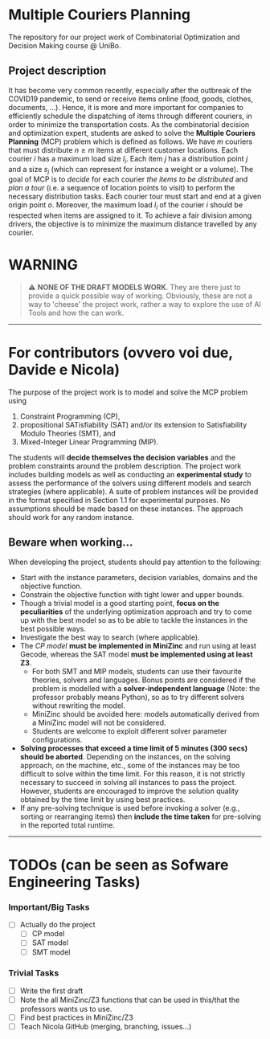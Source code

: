 # Multiple Couriers Planning

The repository for our project work of Combinatorial Optimization and Decision Making course @ UniBo. 

## Project description

It has become very common recently, especially after the outbreak of the COVID19 pandemic, to send or receive items online (food, goods, clothes, documents, ...). Hence, it is more and more important for companies to efficiently schedule the dispatching of items through different couriers, in order to minimize the transportation costs.
As the combinatorial decision and optimization expert, students are asked to solve the __Multiple Couriers Planning__ (MCP) problem which is defined as follows. 
We have $m$ couriers that must distribute $n \ge m$ items at different customer locations. 
Each courier $i$ has a maximum load size $l_i$. Each item $j$ has a distribution point $j$ and a size $s_j$ (which can represent for instance a weight or a volume). 
The goal of MCP is to _decide_ for each courier _the items to be distributed_ and _plan a tour_ (i.e. a sequence of location points to visit) to perform the necessary distribution tasks. 
Each courier tour must start and end at a given origin point $o$. Moreover, the maximum load $l_i$ of the courier $i$ should be respected when items are assigned to it. To achieve a fair division among drivers, the objective is to minimize the maximum distance travelled by any courier.

# WARNING
> :warning: __NONE OF THE DRAFT MODELS WORK__.
> They are there just to provide a quick possible way of working. Obviously, these are not a way to 'cheese' the project work, rather a way to explore the use of AI Tools and how the can work. 

----
# For contributors (ovvero voi due, Davide e Nicola)
The purpose of the project work is to model and solve the MCP problem using 
1. Constraint Programming (CP), 
2. propositional SATisfiability (SAT) and/or its extension to Satisfiability Modulo Theories (SMT), and 
3. Mixed-Integer Linear Programming (MIP). 

The students will __decide themselves the decision variables__ and the problem constraints around the problem description. The project work includes building models as well as conducting an __experimental study__ to assess the performance of the solvers using different models and search strategies (where applicable). 
A suite of problem instances will be provided in the format specified in Section 1.1 for experimental purposes. No assumptions should be made based on these instances. The approach should work for any random instance.

## Beware when working...
When developing the project, students should pay attention to the following:
- Start with the instance parameters, decision variables, domains and the objective function.
- Constrain the objective function with tight lower and upper bounds.
- Though a trivial model is a good starting point, __focus on the peculiarities__ of the underlying optimization approach and try to come up with the best model so as to be able to tackle the instances in the best possible ways.
- Investigate the best way to search (where applicable).
- The _CP model_ __must be implemented in MiniZinc__ and run using at least Gecode, whereas the SAT model __must be implemented using at least Z3__. 
    - For both SMT and MIP models, students can use their favourite theories, solvers and languages. Bonus points are considered if the problem is modelled with a __solver-independent language__ (Note: the professor probably means Python), so as to try different solvers without rewriting the model. 
    - MiniZinc should be avoided here: models automatically derived from a MiniZinc model will not be considered.
    - Students are welcome to exploit different solver parameter configurations.
- __Solving processes that exceed a time limit of 5 minutes (300 secs) should be aborted__. Depending on the instances, on the solving approach, on the machine, etc., some of the instances may be too difficult to solve within the time limit. For this reason, it is not strictly necessary to succeed in solving all instances to pass the project. However, students are encouraged to improve the solution quality obtained by the time limit by using best practices.
- If any pre-solving technique is used before invoking a solver (e.g., sorting or rearranging items) then __include the time taken__ for pre-solving in the reported total runtime.

-----
# TODOs (can be seen as Sofware Engineering Tasks)

### Important/Big Tasks
- [ ] Actually do the project
    - [ ] CP model
    - [ ] SAT model
    - [ ] SMT model

### Trivial Tasks
- [ ] Write the first draft
- [ ] Note the all MiniZinc/Z3 functions that can be used in this/that the professors wants us to use. 
- [ ] Find best practices in MiniZinc/Z3
- [ ] Teach Nicola GitHub (merging, branching, issues...)